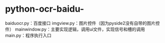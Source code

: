 # python-ocr-baidu-
baiduocr.py：百度接口
imgview.py：图片控件（因为pyside2没有自带的图片控件）
mainwindow.py：主要实现逻辑，调用ui文件，实现信号和槽的调用
main.py：程序执行入口

